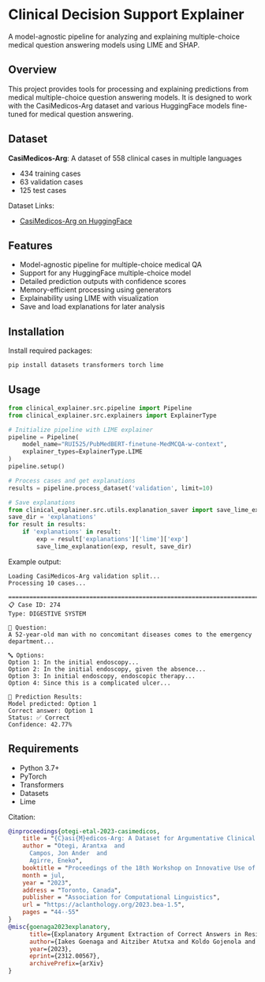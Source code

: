 # Clinical Decision Support Explainer

A model-agnostic pipeline for analyzing and explaining multiple-choice medical question answering models using LIME and SHAP.

## Overview
This project provides tools for processing and explaining predictions from medical multiple-choice question answering models. It is designed to work with the CasiMedicos-Arg dataset and various HuggingFace models fine-tuned for medical question answering.

## Dataset
**CasiMedicos-Arg**: A dataset of 558 clinical cases in multiple languages
  - 434 training cases
  - 63 validation cases
  - 125 test cases

Dataset Links:
- [CasiMedicos-Arg on HuggingFace](https://huggingface.co/datasets/HiTZ/casimedicos-exp)

## Features
- Model-agnostic pipeline for multiple-choice medical QA
- Support for any HuggingFace multiple-choice model
- Detailed prediction outputs with confidence scores
- Memory-efficient processing using generators
- Explainability using LIME with visualization
- Save and load explanations for later analysis


## Installation

Install required packages:
```python
pip install datasets transformers torch lime
```

## Usage
```python
from clinical_explainer.src.pipeline import Pipeline
from clinical_explainer.src.explainers import ExplainerType

# Initialize pipeline with LIME explainer
pipeline = Pipeline(
    model_name="RUI525/PubMedBERT-finetune-MedMCQA-w-context",
    explainer_types=ExplainerType.LIME
)
pipeline.setup()

# Process cases and get explanations
results = pipeline.process_dataset('validation', limit=10)

# Save explanations
from clinical_explainer.src.utils.explanation_saver import save_lime_explanation
save_dir = 'explanations'
for result in results:
    if 'explanations' in result:
        exp = result['explanations']['lime']['exp']
        save_lime_explanation(exp, result, save_dir)
```

Example output:
```
Loading CasiMedicos-Arg validation split...
Processing 10 cases...

================================================================================
📋 Case ID: 274
Type: DIGESTIVE SYSTEM

📝 Question:
A 52-year-old man with no concomitant diseases comes to the emergency department...

🔤 Options:
Option 1: In the initial endoscopy...
Option 2: In the initial endoscopy, given the absence...
Option 3: In initial endoscopy, endoscopic therapy...
Option 4: Since this is a complicated ulcer...

🎯 Prediction Results:
Model predicted: Option 1
Correct answer: Option 1
Status: ✅ Correct
Confidence: 42.77%
```

## Requirements
- Python 3.7+
- PyTorch
- Transformers
- Datasets
- Lime

Citation:
```bibtex
@inproceedings{otegi-etal-2023-casimedicos,
    title = "{C}asi{M}edicos-Arg: A Dataset for Argumentative Clinical Case Resolution and Explanation in Medical Education",
    author = "Otegi, Arantxa  and
      Campos, Jon Ander  and
      Agirre, Eneko",
    booktitle = "Proceedings of the 18th Workshop on Innovative Use of NLP for Building Educational Applications (BEA 2023)",
    month = jul,
    year = "2023",
    address = "Toronto, Canada",
    publisher = "Association for Computational Linguistics",
    url = "https://aclanthology.org/2023.bea-1.5",
    pages = "44--55"
}
@misc{goenaga2023explanatory,
      title={Explanatory Argument Extraction of Correct Answers in Resident Medical Exams}, 
      author={Iakes Goenaga and Aitziber Atutxa and Koldo Gojenola and Maite Oronoz and Rodrigo Agerri},
      year={2023},
      eprint={2312.00567},
      archivePrefix={arXiv}
}
